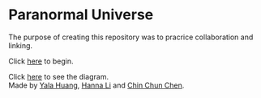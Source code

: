 # Paranormal Universe

The purpose of creating this repository was to pracrice collaboration and linking.

Click [here]() to begin.

Click [here](https://docs.google.com/drawings/d/1AiDnAOrbreL0s_Z-n5fpcZU_dLxlR73ddUDPk5yaRV0/edit) to see the diagram.  
Made by [Yala Huang](https://github.com/yalah5084), [Hanna Li](https://github.com/hannal7626) and [Chin Chun Chen](https://github.com/chinchunc9858).